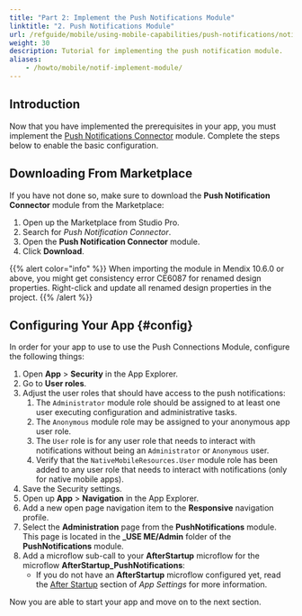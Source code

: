 ```yaml
---
title: "Part 2: Implement the Push Notifications Module"
linktitle: "2. Push Notifications Module"
url: /refguide/mobile/using-mobile-capabilities/push-notifications/notif-implement-module/
weight: 30
description: Tutorial for implementing the push notification module.
aliases:
    - /howto/mobile/notif-implement-module/
---
```


## Introduction

Now that you have implemented the prerequisites in your app, you must implement the [Push Notifications Connector](/appstore/modules/push-notifications/) module. Complete the steps below to enable the basic configuration.

## Downloading From Marketplace

If you have not done so, make sure to download the **Push Notification Connector** module from the Marketplace:

1. Open up the Marketplace from Studio Pro.
1. Search for *Push Notification Connector*.
1. Open the **Push Notification Connector** module.
1. Click **Download**.

{{% alert color="info" %}}
When importing the module in Mendix 10.6.0 or above, you might get consistency error CE6087 for renamed design properties. Right-click and update all renamed design properties in the project.
{{% /alert %}}

## Configuring Your App {#config}

In order for your app to use to use the Push Connections Module, configure the following things:

1. Open **App** > **Security** in the App Explorer.
1. Go to **User roles**.<br />
1. Adjust the user roles that should have access to the push notifications:<br />
    1. The `Administrator` module role should be assigned to at least one user executing configuration and administrative tasks. <br />
    1. The `Anonymous` module role may be assigned to your anonymous app user role. <br />
    1. The `User` role is for any user role that needs to interact with notifications without being an `Administrator` or `Anonymous` user.
    1. Verify that the `NativeMobileResources.User` module role has been added to any user role that needs to interact with notifications (only for native mobile apps).
1. Save the Security settings.
1. Open up **App** > **Navigation** in the App Explorer.
1. Add a new open page navigation item to the **Responsive** navigation profile.
1. Select the **Administration** page from the **PushNotifications** module. This page is located in the **_USE ME/Admin** folder of the **PushNotifications** module.
1. Add a microflow sub-call to your **AfterStartup** microflow for the microflow **AfterStartup_PushNotifications**:<br />
    * If you do not have an **AfterStartup** microflow configured yet, read the [After Startup](/refguide/app-settings/#after-startup) section of *App Settings* for more information.

Now you are able to start your app and move on to the next section.
